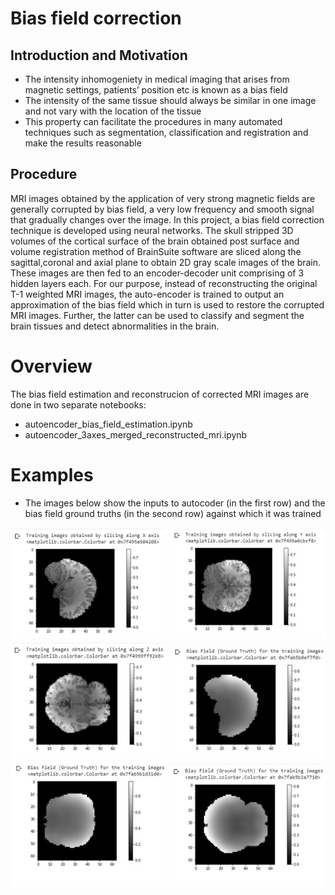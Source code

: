 # Bias field correction
## Introduction and Motivation
* The intensity inhomogeniety in medical imaging that arises from magnetic settings, patients’ position etc is known as a bias field
* The intensity of the same tissue should always be similar in one image and not vary with the location of the tissue
* This property can facilitate the procedures in many automated techniques such as segmentation, classification and registration and make the results reasonable

## Procedure
MRI images obtained by the application of very strong magnetic fields are generally corrupted by bias field, a very low frequency and smooth signal that gradually changes over the image.  In this project, a bias field correction technique is developed using neural networks. The skull stripped 3D volumes of the cortical surface of the brain obtained post surface and volume registration method of BrainSuite software are sliced along the sagittal,coronal and axial plane to obtain 2D gray scale images of the brain. These images are then fed to an encoder-decoder unit comprising of 3 hidden layers each. For our purpose, instead of reconstructing the original T-1 weighted MRI images, the auto-encoder is trained to output an approximation of the bias field which in turn is used to restore the corrupted MRI images. Further, the latter can be used to classify and segment the brain tissues and detect abnormalities in the brain.
# Overview
The bias field estimation and reconstrucion of corrected MRI images are done in two separate notebooks:
* autoencoder_bias_field_estimation.ipynb
* autoencoder_3axes_merged_reconstructed_mri.ipynb
# Examples
* The images below show the inputs to autocoder (in the first row) and the bias field ground truths (in the second row) against which it was trained

<img src="images/mri%20images/1.jpg" width=250> <img src="images/mri%20images/2.jpg" width=250>
<img src="images/mri%20images/3.jpg" width=250> <img src="images/bias%20field/1.jpg" width=250> 
<img src="images/bias%20field/2.jpg" width=250> <img src="images/bias%20field/3.jpg" width=250> 
